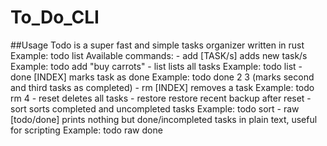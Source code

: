 # To_Do_CLI

##Usage
Todo is a super fast and simple tasks organizer written in rust
Example: todo list
Available commands:
    - add [TASK/s]
        adds new task/s
        Example: todo add "buy carrots"
    - list
        lists all tasks
        Example: todo list
    - done [INDEX]
        marks task as done
        Example: todo done 2 3 (marks second and third tasks as completed)
    - rm [INDEX]
        removes a task
        Example: todo rm 4
    - reset
        deletes all tasks
    - restore
        restore recent backup after reset
    - sort
        sorts completed and uncompleted tasks
        Example: todo sort
    - raw [todo/done]
        prints nothing but done/incompleted tasks in plain text, useful for scripting
        Example: todo raw done
